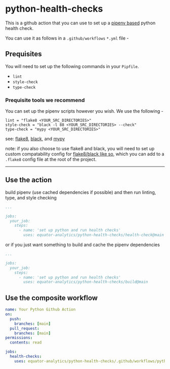 # python-health-checks

This is a github action that you can use to set up a [pipenv based](https://pipenv.pypa.io/en/latest/index.html) python health check.

You can use it as follows in a `.github/workflows` `*.yml` file -

## Prequisites
You will need to set up the following commands in your `Pipfile`.
* `lint`
* `style-check`
* `type-check`

### Prequisite tools we recommend
You can set up the pipenv scripts however you wish. We use the following -
```
lint = "flake8 <YOUR_SRC_DIRECTORIES>"
style-check = "black -l 88 <YOUR_SRC_DIRECTORIES> --check"
type-check = "mypy <YOUR_SRC_DIRECTORIES>"
```

see: [flake8](https://flake8.pycqa.org/en/latest/), [black](https://github.com/psf/black), and [mypy](https://www.mypy-lang.org/)

note: if you also choose to use flake8 and black, you will need to set up custom compatability config for [flake8/black like so](https://black.readthedocs.io/en/stable/guides/using_black_with_other_tools.html#flake8), which you can add to a `.flake8` config file at the root of the project.

---

## Use the action
build pipenv (use cached dependencies if possible) and then run linting, type, and style checking
```yml
...

jobs:
  your_job:
    steps:
      - name: 'set up python and run health checks'
        uses: equator-analytics/python-health-checks/health-check@main
```

or if you just want something to build and cache the pipenv dependencies
```yml
...

jobs:
  your_job:
    steps:
      - name: 'set up python and run health checks'
        uses: equator-analytics/python-health-checks/build@main
```

## Use the composite workflow

```yml
name: Your Python Github Action
on:
  push:
    branches: [main]
  pull_request:
    branches: [main]
permissions:
  contents: read

jobs:
  health-checks:
    uses: equator-analytics/python-health-checks/.github/workflows/python-health-checks.yml@main
```
